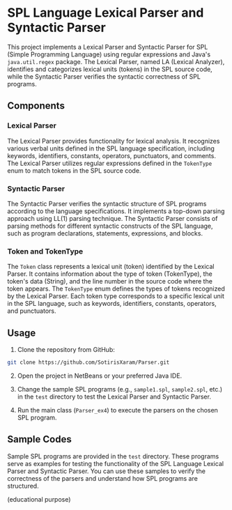 # SPL Language Lexical Parser and Syntactic Parser

This project implements a Lexical Parser and Syntactic Parser for SPL (Simple Programming Language) using regular expressions and Java's `java.util.regex` package. The Lexical Parser, named LA (Lexical Analyzer), identifies and categorizes lexical units (tokens) in the SPL source code, while the Syntactic Parser verifies the syntactic correctness of SPL programs.

## Components

### Lexical Parser

The Lexical Parser provides functionality for lexical analysis. It recognizes various verbal units defined in the SPL language specification, including keywords, identifiers, constants, operators, punctuators, and comments. The Lexical Parser utilizes regular expressions defined in the `TokenType` enum to match tokens in the SPL source code.

### Syntactic Parser

The Syntactic Parser verifies the syntactic structure of SPL programs according to the language specifications. It implements a top-down parsing approach using LL(1) parsing technique. The Syntactic Parser consists of parsing methods for different syntactic constructs of the SPL language, such as program declarations, statements, expressions, and blocks.

### Token and TokenType

The `Token` class represents a lexical unit (token) identified by the Lexical Parser. It contains information about the type of token (TokenType), the token's data (String), and the line number in the source code where the token appears. The `TokenType` enum defines the types of tokens recognized by the Lexical Parser. Each token type corresponds to a specific lexical unit in the SPL language, such as keywords, identifiers, constants, operators, and punctuators.

## Usage

1. Clone the repository from GitHub:

```bash
git clone https://github.com/SotirisXaram/Parser.git
```



2. Open the project in NetBeans or your preferred Java IDE.

3. Change the sample SPL programs (e.g., `sample1.spl`, `sample2.spl`, etc.) in the `test` directory to test the Lexical Parser and Syntactic Parser.

4. Run the main class (`Parser_ex4`) to execute the parsers on the chosen SPL program.

## Sample Codes

Sample SPL programs are provided in the `test` directory. These programs serve as examples for testing the functionality of the SPL Language Lexical Parser and Syntactic Parser. You can use these samples to verify the correctness of the parsers and understand how SPL programs are structured.
 
(educational purpose)
       
